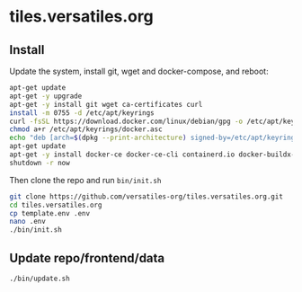 # tiles.versatiles.org


## Install

Update the system, install git, wget and docker-compose, and reboot:
```bash
apt-get update
apt-get -y upgrade
apt-get -y install git wget ca-certificates curl
install -m 0755 -d /etc/apt/keyrings
curl -fsSL https://download.docker.com/linux/debian/gpg -o /etc/apt/keyrings/docker.asc
chmod a+r /etc/apt/keyrings/docker.asc
echo "deb [arch=$(dpkg --print-architecture) signed-by=/etc/apt/keyrings/docker.asc] https://download.docker.com/linux/debian $(. /etc/os-release && echo "$VERSION_CODENAME") stable" | tee /etc/apt/sources.list.d/docker.list > /dev/null
apt-get update
apt-get -y install docker-ce docker-ce-cli containerd.io docker-buildx-plugin docker-compose-plugin
shutdown -r now
```

Then clone the repo and run `bin/init.sh`
```bash
git clone https://github.com/versatiles-org/tiles.versatiles.org.git
cd tiles.versatiles.org
cp template.env .env
nano .env
./bin/init.sh
```

## Update repo/frontend/data

```bash
./bin/update.sh
```
